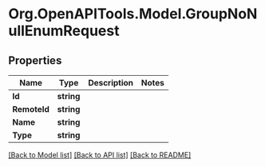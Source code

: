 # Org.OpenAPITools.Model.GroupNoNullEnumRequest

## Properties

Name | Type | Description | Notes
------------ | ------------- | ------------- | -------------
**Id** | **string** |  | 
**RemoteId** | **string** |  | 
**Name** | **string** |  | 
**Type** | **string** |  | 

[[Back to Model list]](../README.md#documentation-for-models) [[Back to API list]](../README.md#documentation-for-api-endpoints) [[Back to README]](../README.md)

